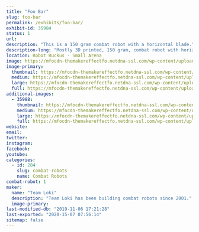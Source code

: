```yaml
---
title: "Foo Bar"
slug: foo-bar
permalink: /exhibits/foo-bar/
exhibit-id: 35984
status: 1
url: 
description: "This is a 150 gram combat robot with a horizontal blade."
description-long: "Mostly 3D printed, 150 gram, combat robot with horizontal blade. Controlled by a custom built DSM2 transmitter stuffed into a Futaba Magnum Sport pistol grip radio which has been gutted except for it's potentiometers and replaced by a teensy LC reading the A/D, processing mixing and other special features, and sending the data to a Spektrum LP5DSM transmitter module."
location: Robot Ruckus - Small Arena
image: https://mfocdn-themakereffectfo.netdna-ssl.com/wp-content/uploads/2019/08/IMG_5828-1024x768.jpg
image-primary:
  thumbnail: https://mfocdn-themakereffectfo.netdna-ssl.com/wp-content/uploads/2019/08/IMG_5828-150x150.jpg
  medium: https://mfocdn-themakereffectfo.netdna-ssl.com/wp-content/uploads/2019/08/IMG_5828-300x225.jpg
  large: https://mfocdn-themakereffectfo.netdna-ssl.com/wp-content/uploads/2019/08/IMG_5828-1024x768.jpg
  full: https://mfocdn-themakereffectfo.netdna-ssl.com/wp-content/uploads/2019/08/IMG_5828.jpg
additional-images:
  - 35988:
    thumbnail: https://mfocdn-themakereffectfo.netdna-ssl.com/wp-content/uploads/2019/08/IMG_5820-150x150.jpg
    medium: https://mfocdn-themakereffectfo.netdna-ssl.com/wp-content/uploads/2019/08/IMG_5820-300x225.jpg
    large: https://mfocdn-themakereffectfo.netdna-ssl.com/wp-content/uploads/2019/08/IMG_5820-1024x768.jpg
    full: https://mfocdn-themakereffectfo.netdna-ssl.com/wp-content/uploads/2019/08/IMG_5820.jpg
website: 
email: 
twitter: 
instagram: 
facebook: 
youtube: 
categories:
  - id: 284
    slug: combat-robots
    name: Combat Robots
combat-robot: 1
maker:
  name: "Team Loki"
  description: "Team Loki has been building combat robots since 2001."
  image-primary: 
last-modified-db: "2019-11-06 17:21:28"
last-exported: "2020-15-07 07:56:14"
sitemap: false
---
```

